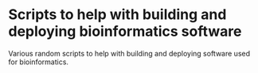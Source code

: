 Scripts to help with building and deploying bioinformatics software
===================================================================

Various random scripts to help with building and deploying software used for
bioinformatics.

